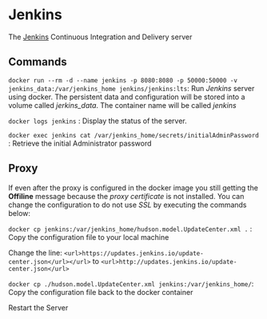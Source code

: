 # Jenkins

The [Jenkins]( https://jenkins.io/ ) Continuous Integration and Delivery server

## Commands

`docker run --rm -d --name jenkins -p 8080:8080 -p 50000:50000 -v jenkins_data:/var/jenkins_home jenkins/jenkins:lts`: Run *Jenkins* server using docker. The persistent data and configuration will be stored into a volume called *jerkins_data*. The container name will be called *jenkins*

`docker logs jenkins` : Display the status of the server.

`docker exec jenkins cat /var/jenkins_home/secrets/initialAdminPassword` : Retrieve the initial Administrator password


## Proxy

If even after the proxy is configured in the docker image you still getting the **Offiline** message because the *proxy certificate* is not installed. You can change the configuration to do not use *SSL* by executing the commands below:

`docker cp jenkins:/var/jenkins_home/hudson.model.UpdateCenter.xml .` : Copy the configuration file to your local machine

Change the line: `<url>https://updates.jenkins.io/update-center.json</url></url>` to `<url>http://updates.jenkins.io/update-center.json</url>`

`docker cp ./hudson.model.UpdateCenter.xml jenkins:/var/jenkins_home/`: Copy the configuration file back to the docker container

Restart the Server



